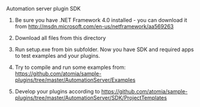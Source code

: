 ﻿Automation server plugin SDK

1. Be sure you have .NET Framework 4.0 installed - you can download it from http://msdn.microsoft.com/en-us/netframework/aa569263

2. Download all files from this directory

3. Run setup.exe from bin subfolder. Now you have SDK and required apps to test examples and your plugins.

4. Try to compile and run some examples from: https://github.com/atomia/sample-plugins/tree/master/AutomationServer/Examples

5. Develop your plugins according to https://github.com/atomia/sample-plugins/tree/master/AutomationServer/SDK/ProjectTemplates